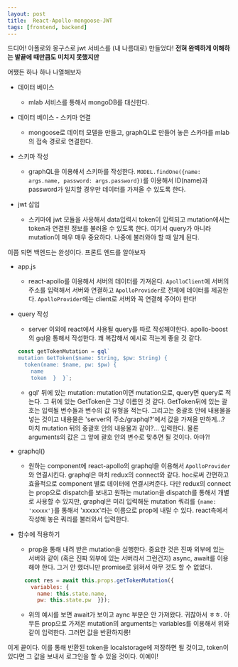 ```yaml
---
layout: post
title:  React-Apollo-mongoose-JWT 
tags: [frontend, backend]
---
```


드디어! 아폴로와 몽구스로 jwt 서비스를 (내 나름대로) 만들었다!
 **전혀 완벽하게 이해하는 발끝에 때만큼도 미치지 못했지만**
 
 
어쨌든 하나 하나 나열해보자


* 데이터 베이스
  * mlab 서비스를 통해서 mongoDB를 대신한다.

* 데이터 베이스 - 스키마 연결
  * mongoose로 데이터 모델을 만들고,  graphQL로 만들어 놓은 스카마를 mlab의 접속 경로로 연결한다. 

* 스키마 작성
  * graphQL을 이용해서 스키마를 작성한다. `MODEL.findOne({name: args.name, password: args.password})`를 이용해서 ID(name)과 password가 일치할 경우만 데이터를 가져올 수 있도록 한다.
* jwt 삽입
  * 스키마에 jwt 모듈을 사용해서 data입력시 token이 입력되고 mutation에서는 token과 연결된 정보를 불러올 수 있도록 한다. 여기서 query가 아니라 mutation이 매우 매우 중요하다. 나중에 불러와야 할 때 알게 된다.

이쯤 되면 백엔드는 완성이다. 
프론트 엔드를 알아보자

* app.js
  * react-apollo를 이용해서 서버의 데이터를 가져온다. 
  `ApolloClient`에 서버의 주소를 입력해서 서버와 연결하고 `ApolloProvider`로 전체에 데이터를 제공한다. 
  `ApolloProvider`에는 client로 서버와 꼭 연결해 주어야 한다!

* query 작성
  * server 이외에 react에서 사용될 query를 따로 작성해야한다. 
  apollo-boost의 gql을 통해서 작성한다. 꽤 복잡해서 예시로 적는게 좋을 것 같다.  
  ```js
  const getTokenMutation = gql`
  mutation GetToken($name: String, $pw: String) {
    token(name: $name, pw: $pw) {
      name
      token  }  }`;
  ```
  * gql' 뒤에 있는 mutation: mutation이면 mutation으로, query면 query로 적는다. 그 뒤에 있는 GetToken은 그냥 이름인 것 같다. GetToken뒤에 있는 괄호는 입력될 변수들과 변수의 값 유형을 적는다. 그리고는 중괄호 안에 내용물을 넣는 것이고 내용물은 'server의 주소/graphql?'에서 값을 가져올 만하게...? 마치 mutation 뒤의 중괄호 안의 내용물과 같이?... 입력한다. 물론 arguments의 값은 그 앞에 괄호 안의 변수로 맞추면 될 것이다. 아마?!

* graphql()
  * 원하는 component에 react-apollo의 graphql을 이용해서 `ApolloProvider`와 연결시킨다. graphql은 마치 redux의 connect와 같다. hoc로써 간편하고 효율적으로 component 별로 데이터에 연결시켜준다. 다만 redux의 connect는 prop으로 dispatch를 보내고 원하는 mutation을 dispatch를 통해서 개별로 사용할 수 있지만, graphql은 미리 입력해둔 mutation 쿼리를 `{name: 'xxxxx'}`를 통해서 'xxxxx'라는 이름으로 prop에 내릴 수 있다. react측에서 작성해 놓은 쿼리를 불러와서 입력한다.

* 함수에 적용하기
  * prop을 통해 내려 받은 mutation을 실행한다. 중요한 것은 진짜 외부에 있는 서버와 같이 (혹은 진짜 외부에 있는 서버라서 그런건지) async, await를 이용해야 한다. 그거 안 했더니만 promise로 읽혀서 아무 것도 할 수 없었다. 
  ```js
    const res = await this.props.getTokenMutation({
      variables: {
        name: this.state.name,
        pw: this.state.pw  }});
  ```
  * 위의 예시를 보면 await가 보이고 aync 부분은 안 가져왔다. 귀찮아서 ㅎㅎ. 아무튼 prop으로 가져온 mutation의 arguments는 variables를 이용해서 위와 같이 입력한다. 그러면 값을 반환하지롱!


이게 끝이다. 이를 통해 반환된 token을 localstorage에 저장하면 될 것이고, token이 있다면 그 값을 보내서 로그인을 할 수 있을 것이다. 이예이!
